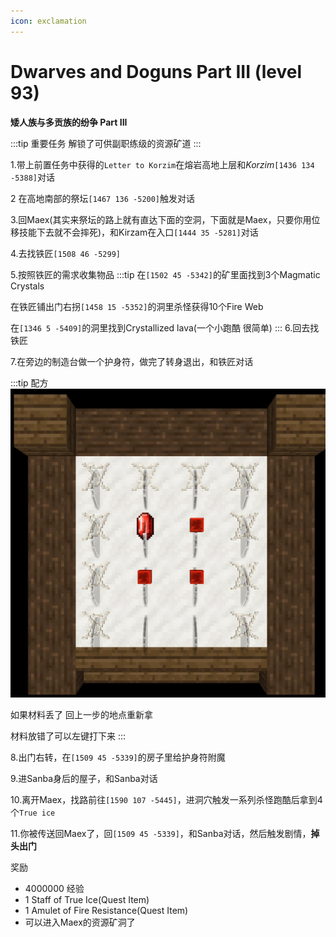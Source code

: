 ```yaml
---
icon: exclamation
---
```

# Dwarves and Doguns Part III (level 93)

**矮人族与多贡族的纷争 Part III**

:::tip 重要任务
解锁了可供副职练级的资源矿道
:::

1.带上前置任务中获得的`Letter to Korzim`在熔岩高地上层和*Korzim*`[1436 134 -5388]`对话

2 在高地南部的祭坛`[1467 136 -5200]`触发对话

3.回Maex(其实来祭坛的路上就有直达下面的空洞，下面就是Maex，只要你用位移技能下去就不会摔死)，和Kirzam在入口`[1444 35 -5281]`对话

4.去找铁匠`[1508 46 -5299]`

5.按照铁匠的需求收集物品
:::tip
在`[1502 45 -5342]`的矿里面找到3个Magmatic Crystals

在铁匠铺出门右拐`[1458 15 -5352]`的洞里杀怪获得10个Fire Web

在`[1346 5 -5409]`的洞里找到Crystallized lava(一个小跑酷 很简单)
:::
6.回去找铁匠

7.在旁边的制造台做一个护身符，做完了转身退出，和铁匠对话

:::tip 配方
![](/assets/img/lvl94-1.jpg)

如果材料丢了 回上一步的地点重新拿

材料放错了可以左键打下来
:::


8.出门右转，在`[1509 45 -5339]`的房子里给护身符附魔

9.进Sanba身后的屋子，和Sanba对话

10.离开Maex，找路前往`[1590 107 -5445]`，进洞穴触发一系列杀怪跑酷后拿到4个`True ice`

11.你被传送回Maex了，回`[1509 45 -5339]`，和Sanba对话，然后触发剧情，**掉头出门**

奖励
+ 4000000 经验
+ 1 Staff of True Ice(Quest Item)
+ 1 Amulet of Fire Resistance(Quest Item)
+ 可以进入Maex的资源矿洞了